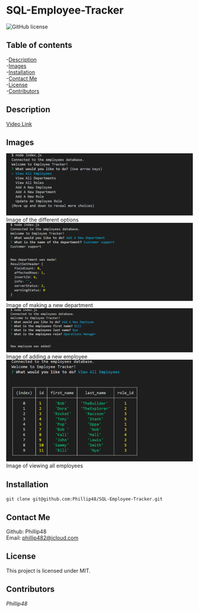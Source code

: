 # SQL-Employee-Tracker  
![GitHub license](https://img.shields.io/badge/license-MIT-blue.svg)  
  
## Table of contents   
-[Description](#Description)   
-[Images](#Images)     
-[Installation](#Installation)  
-[Contact Me](#Contact-Me)    
-[License](#License)  
-[Contributors](#Contributors)  

## Description  

[Video Link]()

## Images  
![Img 1](/assests/img/et1.png) 
Image of the different options  
![Img 2](/assests/img/nt2.png)  
Image of making a new department
![Img 3](/assests/img/et3.png) 
Image of adding a new employee
![Img 4](/assests/img/et4.png)  
Image of viewing all employees

## Installation     
`git clone git@github.com:Phillip48/SQL-Employee-Tracker.git`  

## Contact Me  
Github: Phillip48  
Email: phillip482@icloud.com  

## License
This project is licensed under MIT.

## Contributors  
*Phillip48*  

